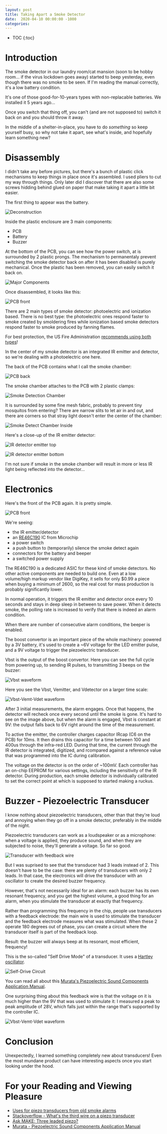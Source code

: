 ```yaml
---
layout: post
title: Taking Apart a Smoke Detector
date:  2020-04-10 00:00:00 -1000
categories:
---
```


* TOC
{:toc}

# Introduction

The smoke detector in our laundry room/cat mansion (soon to be hobby room... if the virus lockdown
goes away) started to beep yesterday, even though there was no smoke to be seen. If I'm reading the 
manual correctly, it's a low battery condition.

It's one of those good-for-10-years types with non-replacable batteries. We installed it 5 years ago...

Once you switch that thing off, you can't (and are not supposed to) switch it back on and you should throw
it away.

In the middle of a shelter-in-place, you have to do *something* so keep yourself busy, so why not take it
apart, see what's inside, and hopefully learn something new?

# Disassembly

I didn't take any before pictures, but there's a bunch of plastic click mechanisms to keep things in place
once it's assembled. I used pliers to cut my way through things. Only later did I discover that there are also
some screws hidding behind glued on paper that make taking it apart a little bit easier.

The first thing to appear was the battery.

![Deconstruction](/assets/smoke_detector/0-deconstruction.jpg)

Inside the plastic enclosure are 3 main components:

* PCB
* Battery
* Buzzer

At the bottom of the PCB, you can see how the power switch, at is surrounded by 2 plastic prongs. 
The mechanism to permanentaly prevent switching the smoke detector back on after it has been disabled is 
purely mechanical. Once the plastic has been removed, you can easily switch it back on.

![Major Components](/assets/smoke_detector/1-PCB_in_case.jpg)

Once disassembled, it looks like this:

![PCB front](/assets/smoke_detector/2-PCB-front.jpg)


There are 2 main types of smoke detector: photoelectric and ionization based. There is no best type: 
the photoelectric ones respond faster to smoke created by smoldering fires while ionization based smoke 
detectors respond faster to smoke produced by fanning flames. 

For best protection, the US Fire Administration [recommends using both types](https://www.usfa.fema.gov/about/smoke_alarms_position.html)!

In the center of my smoke detector is an integrated IR emitter and detector, so we're dealing with a
photoelectric one here.

The back of the PCB contains what I call the smoke chamber:

![PCB back](/assets/smoke_detector/3-PCB-back.jpg)

The smoke chamber attaches to the PCB with 2 plastic clamps:

![Smoke Detection Chamber](/assets/smoke_detector/6-smoke-chamber.jpg)

It is surrounded by some fine mesh fabric, probably to prevent tiny mosquitos from entering?
There are narrow slits to let air in and out, and there are corners so that stray light doesn't enter
the center of the chamber:

![Smoke Detect Chamber Inside](/assets/smoke_detector/8-smoke-chamber-internal.jpg)

Here's a close-up of the IR emitter detector:

![IR detector emitter top](/assets/smoke_detector/7-IR-LED-and-Detector.jpg)

![IR detector emitter bottom](/assets/smoke_detector/9-IR-LED-and-Detector.jpg)

I'm not sure if smoke in the smoke chamber will result in more or less IR light being
reflected into the detector...

# Electronics

Here's the front of the PCB again. It is pretty simple.

![PCB front](/assets/smoke_detector/2-PCB-front.jpg)

We're seeing:

* the IR emitter/detector
* an [RE46C190](http://ww1.microchip.com/downloads/en/DeviceDoc/RE46C190-DS-20002271C-Final1.pdf) IC from Microchip
* a power switch
* a push button to (temporarily) silence the smoke detect again
* connectors for the battery and beeper
* a switched power supply

The RE46C190 is a dedicated ASIC for these kind of smoke detectors. No other active components are needed to build one.
Even at a low volume/high markup vendor like DigiKey, it sells for only $0.99 a piece when buying a minimum of 2600, so
the real cost for mass production is probably significantly lower.

In normal operation, it triggers the IR emitter and detector once every 10 seconds and stays in deep sleep in between to
save power. When it detects smoke, the polling rate is increased to verify that there is indeed an alarm condition.

When there are number of consecutive alarm conditions, the beeper is enabled.

The boost convertor is an important piece of the whole machinery: powered by a 3V battery, it's used to create a ~6V
voltage for the LED emitter pulse, and a 9V voltage to trigger the piezoelectric transducer.

Vbst is the output of the boost convertor. Here you can see the full cycle from powering up, to sending IR pulses, to
transmitting 3 beeps on the buzzer:

![Vbst waveform](/assets/smoke_detector/osc0-Vbst-alarm.png)

Here you see the Vbst, Vemitter, and Vdetector on a larger time scale:

![Vbst-Vemt-Vdet waveform](/assets/smoke_detector/osc2-Vbst-Vled-Vdet.png)

After 3 initial measurements, the alarm engages. Once that happens, the detector will recheck once every second until
the smoke is gone. It's hard to see on the image above, but when the alarm is engaged, Vbst is constant at 9V: the
output falls back to 6V right around the time of the measurement.


To active the emitter, the controller charges capacitor IRcap (C6 on the PCB) for 10ms.
It then drains this capacitor for a time between 100 and 400us through the infra-red LED. During that time, the current
through the IR detector is integrated, digitized, and rcompared against a reference value that was programmed into the
IC during calibration.

The voltage on the detector is on the order of ~100mV.
Each controller has an on-chip EEPROM for various settings, including the sensitivity of the IR detector. During
production, each smoke detector is individually calibrated to set the correct point at which is supposed to started
making a ruckus.

# Buzzer - Piezoelectric Transducer

I know nothing about piezoelectric transducers, other than that they're loud and annoying when they go off in a
smoke detector, preferably in the middle of the night.

Piezoelectric transducers can work as a loudspeaker or as a microphone: when a voltage is applied, they produce
sound, and when they are subjected to noise, they'll generate a voltage. So far so good.

![Transducer with feedback wire](/assets/smoke_detector/10-transducer.jpg)

But I was suprised to see that the transducer had 3 leads instead of 2. This doesn't have to be the case: there are
plenty of transducers with only 2 leads. In that case, the electronics will drive the transducer with an oscillator
to create the desired buzzer frequency.

However, that's not necessarily ideal for an alarm: each buzzer has its own resonant frequency, and you get the
highest volume, a good thing for an alarm, when you stimulate the transducer at exactly that frequency. 

Rather than programming this frequency in the chip, people use transducers with a feedback electrode: the main wire
is used to stimulate the transducer and the feedback electrode measures what was stimulated. When these 2 
operate 180 degrees out of phase, you can create a circuit where the transducer itself is part of the feedback loop.

Result: the buzzer will always beep at its resonant, most efficient, frequency!

This is the so-called "Self Drive Mode" of a transducer. It uses a [Hartley oscillator](https://en.wikipedia.org/wiki/Hartley_oscillator).

![Self-Drive Circuit](/assets/smoke_detector/self-drive-circuit.png)

You can read all about this [Murata's Piezoelectric Sound Components Application Manual](https://www.murata.com/~/media/webrenewal/support/library/catalog/products/sound/p15e.ashx).

One surprising thing about this feedback wire is that the voltage on it is much higher than the 9V that was used
to stimulate it: I measured a peak to peak amplitude of 28V, which falls just within the range that's supported
by the controller IC.

![Vbst-Vemt-Vdet waveform](/assets/smoke_detector/osc4-piezo-feedback.png)

# Conclusion

Unexpectedly, I learned something completely new about transducers! Even the most mundane product can have interesting 
aspects once you start looking under the hood.

# For your Reading and Viewing Pleasure

* [Uses for piezo transducers from old smoke alarms](https://www.youtube.com/watch?v=5UAL4QVR17s)
* [Stackoverflow - What's the third wire on a piezo transducer](https://electronics.stackexchange.com/questions/18212/whats-the-third-wire-on-a-piezo-buzzer)
* [Ask MAKE: Three leaded piezo?](https://makezine.com/2009/12/03/ask-make-three-legged-piezo/)
* [Murata - Piezoelectric Sound Components Application Manual](https://www.murata.com/~/media/webrenewal/support/library/catalog/products/sound/p15e.ashx)

